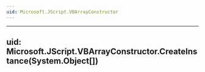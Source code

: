 ```yaml
---
uid: Microsoft.JScript.VBArrayConstructor
---
```


---
uid: Microsoft.JScript.VBArrayConstructor.CreateInstance(System.Object[])
---
